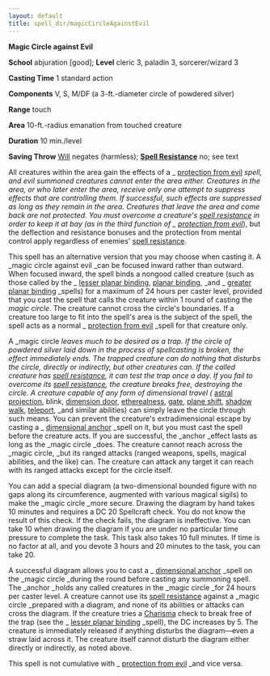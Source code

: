 ```yaml
---
layout: default
title: spell_dir/magicCircleAgainstEvil
---
```

 **Magic Circle against Evil**

**School** abjuration [good]; **Level** cleric 3, paladin 3, sorcerer/wizard 3

**Casting Time** 1 standard action

**Components** V, S, M/DF (a 3-ft.-diameter circle of powdered silver)

**Range** touch

**Area** 10-ft.-radius emanation from touched creature

**Duration** 10 min./level

**Saving Throw** [Will](../combat#_will) negates (harmless); **[Spell Resistance](../glossary#_spell-resistance)** no; see text

All creatures within the area gain the effects of a _ [protection from evil](protectionFromEvil#_protection-from-evil) _spell, and evil summoned creatures cannot enter the area either. Creatures in the area, or who later enter the area, receive only one attempt to suppress effects that are controlling them. If successful, such effects are suppressed as long as they remain in the area. Creatures that leave the area and come back are not protected. You must overcome a creature's [spell resistance](../glossary#_spell-resistance) in order to keep it at bay (as in the third function of _ [protection from evil](protectionFromEvil#_protection-from-evil)_), but the deflection and resistance bonuses and the protection from mental control apply regardless of enemies' [spell resistance](../glossary#_spell-resistance).

This spell has an alternative version that you may choose when casting it. A _magic circle against evil _can be focused inward rather than outward. When focused inward, the spell binds a nongood called creature (such as those called by the _ [lesser planar binding](planarBinding#_planar-binding-lesser), [planar binding](planarBinding#_planar-binding), _and _ [greater planar binding](planarBinding#_planar-binding-greater) _spells) for a maximum of 24 hours per caster level, provided that you cast the spell that calls the creature within 1 round of casting the _magic circle_. The creature cannot cross the circle's boundaries. If a creature too large to fit into the spell's area is the subject of the spell, the spell acts as a normal _ [protection from evil](protectionFromEvil#_protection-from-evil) _spell for that creature only.

A _magic circle _leaves much to be desired as a trap. If the circle of powdered silver laid down in the process of spellcasting is broken, the effect immediately ends. The trapped creature can do nothing that disturbs the circle, directly or indirectly, but other creatures can. If the called creature has [spell resistance](../glossary#_spell-resistance), it can test the trap once a day. If you fail to overcome its [spell resistance](../glossary#_spell-resistance), the creature breaks free, destroying the circle. A creature capable of any form of dimensional travel (_ [astral projection](astralProjection#_astral-projection), blink, [dimension door](dimensionDoor#_dimension-door), [etherealness](etherealness#_etherealness), [gate](gate#_gate), [plane shift](planeShift#_plane-shift), [shadow walk](shadowWalk#_shadow-walk), [teleport](teleport#_teleport), _and similar abilities) can simply leave the circle through such means. You can prevent the creature's extradimensional escape by casting a _ [dimensional anchor](dimensionalAnchor#_dimensional-anchor) _spell on it, but you must cast the spell before the creature acts. If you are successful, the _anchor _effect lasts as long as the _magic circle _does. The creature cannot reach across the _magic circle, _but its ranged attacks (ranged weapons, spells, magical abilities, and the like) can. The creature can attack any target it can reach with its ranged attacks except for the circle itself.

You can add a special diagram (a two-dimensional bounded figure with no gaps along its circumference, augmented with various magical sigils) to make the _magic circle _more secure. Drawing the diagram by hand takes 10 minutes and requires a DC 20 Spellcraft check. You do not know the result of this check. If the check fails, the diagram is ineffective. You can take 10 when drawing the diagram if you are under no particular time pressure to complete the task. This task also takes 10 full minutes. If time is no factor at all, and you devote 3 hours and 20 minutes to the task, you can take 20.

A successful diagram allows you to cast a _ [dimensional anchor](dimensionalAnchor#_dimensional-anchor) _spell on the _magic circle _during the round before casting any summoning spell. The _anchor _holds any called creatures in the _magic circle _for 24 hours per caster level. A creature cannot use its [spell resistance](../glossary#_spell-resistance) against a _magic circle _prepared with a diagram, and none of its abilities or attacks can cross the diagram. If the creature tries a [Charisma](../gettingStarted#_charisma-new) check to break free of the trap (see the _ [lesser planar binding](planarBinding#_planar-binding-lesser) _spell), the DC increases by 5. The creature is immediately released if anything disturbs the diagram—even a straw laid across it. The creature itself cannot disturb the diagram either directly or indirectly, as noted above.

This spell is not cumulative with _ [protection from evil](protectionFromEvil#_protection-from-evil) _and vice versa.

